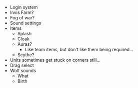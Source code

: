 - Login system
- Invis Farm?
- Fog of war?
- Sound settings
- Items
  - Splash
  - Cloak
  - Auras?
    - Like team items, but don't like them being required...
  - Scythe?
- Units sometimes get stuck on corners still...
- Drag select
- Wolf sounds
  - What
  - Birth
